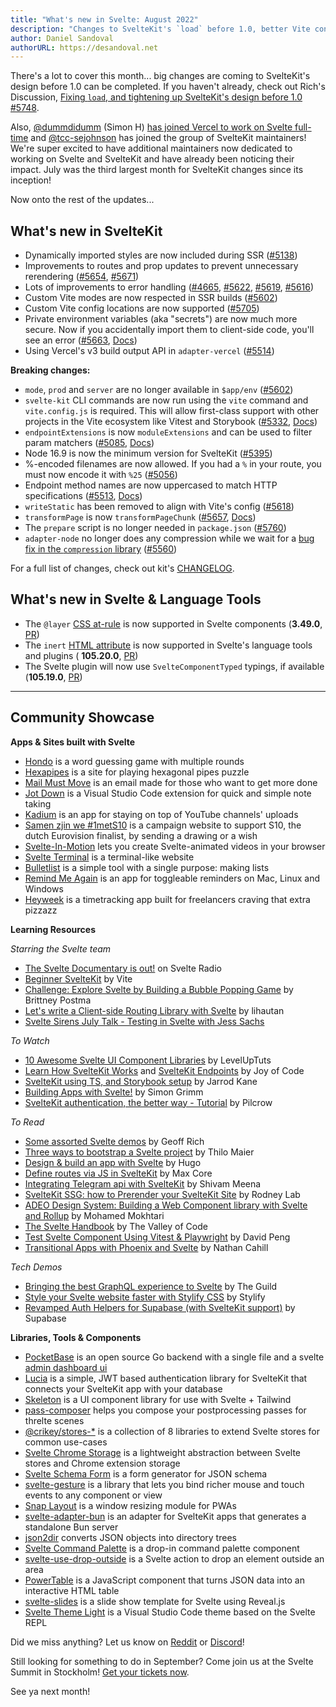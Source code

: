 ```yaml
---
title: "What's new in Svelte: August 2022"
description: "Changes to SvelteKit's `load` before 1.0, better Vite configurations, plus some new HTML and CSS properties!"
author: Daniel Sandoval
authorURL: https://desandoval.net
---
```


There's a lot to cover this month... big changes are coming to SvelteKit's design before 1.0 can be completed. If you haven't already, check out Rich's Discussion, [Fixing `load`, and tightening up SvelteKit's design before 1.0 #5748](https://github.com/sveltejs/kit/discussions/5748).

Also, [@dummdidumm](https://github.com/dummdidumm) (Simon H) [has joined Vercel to work on Svelte full-time](https://twitter.com/dummdidumm_/status/1549041206348222464) and [@tcc-sejohnson](https://github.com/tcc-sejohnson) has joined the group of SvelteKit maintainers! We're super excited to have additional maintainers now dedicated to working on Svelte and SvelteKit and have already been noticing their impact. July was the third largest month for SvelteKit changes since its inception!

Now onto the rest of the updates...

## What's new in SvelteKit
- Dynamically imported styles are now included during SSR ([#5138](https://github.com/sveltejs/kit/pull/5138))
- Improvements to routes and prop updates to prevent unnecessary rerendering ([#5654](https://github.com/sveltejs/kit/pull/5654), [#5671](https://github.com/sveltejs/kit/pull/5671))
- Lots of improvements to error handling ([#4665](https://github.com/sveltejs/kit/pull/4665), [#5622](https://github.com/sveltejs/kit/pull/5622), [#5619](https://github.com/sveltejs/kit/pull/5619), [#5616](https://github.com/sveltejs/kit/pull/5616))
- Custom Vite modes are now respected in SSR builds ([#5602](https://github.com/sveltejs/kit/pull/5602))
- Custom Vite config locations are now supported ([#5705](https://github.com/sveltejs/kit/pull/5705))
- Private environment variables (aka "secrets") are now much more secure. Now if you accidentally import them to client-side code, you'll see an error ([#5663](https://github.com/sveltejs/kit/pull/5663), [Docs](https://kit.svelte.dev/docs/configuration#env))
- Using Vercel's v3 build output API in `adapter-vercel` ([#5514](https://github.com/sveltejs/kit/pull/5514))

**Breaking changes:**
- `mode`, `prod` and `server` are no longer available in `$app/env` ([#5602](https://github.com/sveltejs/kit/pull/5602))
- `svelte-kit` CLI commands are now run using the `vite` command and `vite.config.js` is required. This will allow first-class support with other projects in the Vite ecosystem like Vitest and Storybook ([#5332](https://github.com/sveltejs/kit/pull/5332), [Docs](https://kit.svelte.dev/docs/project-structure#project-files-vite-config-js))
- `endpointExtensions` is now `moduleExtensions` and can be used to filter param matchers ([#5085](https://github.com/sveltejs/kit/pull/5085), [Docs](https://kit.svelte.dev/docs/configuration#moduleextensions))
- Node 16.9 is now the minimum version for SvelteKit ([#5395](https://github.com/sveltejs/kit/pull/5395))
- %-encoded filenames are now allowed. If you had a `%` in your route, you must now encode it with `%25` ([#5056](https://github.com/sveltejs/kit/pull/5056))
- Endpoint method names are now uppercased to match HTTP specifications ([#5513](https://github.com/sveltejs/kit/pull/5513), [Docs](https://kit.svelte.dev/docs/routing#endpoints))
- `writeStatic` has been removed to align with Vite's config ([#5618](https://github.com/sveltejs/kit/pull/5618))
- `transformPage` is now `transformPageChunk` ([#5657](https://github.com/sveltejs/kit/pull/5657), [Docs](https://kit.svelte.dev/docs/hooks#handle))
- The `prepare` script is no longer needed in `package.json` ([#5760](https://github.com/sveltejs/kit/pull/5760))
- `adapter-node` no longer does any compression while we wait for a [bug fix in the `compression` library](https://github.com/expressjs/compression/pull/183) ([#5560](https://github.com/sveltejs/kit/pull/5506))

For a full list of changes, check out kit's [CHANGELOG](https://github.com/sveltejs/kit/blob/master/packages/kit/CHANGELOG.md).


## What's new in Svelte & Language Tools
- The `@layer` [CSS at-rule](https://developer.mozilla.org/en-US/docs/Web/CSS/@layer) is now supported in Svelte components (**3.49.0**, [PR](https://github.com/sveltejs/svelte/issues/7504))
- The `inert` [HTML attribute](https://html.spec.whatwg.org/multipage/interaction.html#the-inert-attribute) is now supported in Svelte's language tools and plugins ( **105.20.0**, [PR](https://github.com/sveltejs/language-tools/pull/1565))
- The Svelte plugin will now use `SvelteComponentTyped` typings, if available (**105.19.0**, [PR](https://github.com/sveltejs/language-tools/pull/1548))


---

## Community Showcase

**Apps & Sites built with Svelte**
- [Hondo](https://www.playhondo.com/how-to-play) is a word guessing game with multiple rounds
- [Hexapipes](https://github.com/gereleth/hexapipes) is a site for playing hexagonal pipes puzzle
- [Mail Must Move](https://www.mordon.app/) is an email made for those who want to get more done
- [Jot Down](https://github.com/brysonbw/vscode-jot-down) is a Visual Studio Code extension for quick and simple note taking
- [Kadium](https://kadium.kasper.space/) is an app for staying on top of YouTube channels' uploads
- [Samen zjin we #1metS10](https://1mets10.avrotros.nl/) is a campaign website to support S10, the dutch Eurovision finalist, by sending a drawing or a wish
- [Svelte-In-Motion](https://github.com/novacbn/svelte-in-motion) lets you create Svelte-animated videos in your browser
- [Svelte Terminal](https://github.com/Nico-Mayer/svelte-terminal) is a terminal-like website
- [Bulletlist](https://bulletlist.com/) is a simple tool with a single purpose: making lists
- [Remind Me Again](https://github.com/probablykasper/remind-me-again) is an app for toggleable reminders on Mac, Linux and Windows
- [Heyweek](https://heyweek.com/) is a timetracking app built for freelancers craving that extra pizzazz

**Learning Resources**

_Starring the Svelte team_
- [The Svelte Documentary is out!](https://www.svelteradio.com/episodes/the-svelte-documentary-is-out) on Svelte Radio
- [Beginner SvelteKit](https://vercel.com/docs/beginner-sveltekit) by Vite
- [Challenge: Explore Svelte by Building a Bubble Popping Game](https://prismic.io/blog/try-svelte-build-game) by Brittney Postma
- [Let's write a Client-side Routing Library with Svelte](https://www.youtube.com/watch?v=3foVDSknGEY) by lihautan
- [Svelte Sirens July Talk - Testing in Svelte with Jess Sachs](https://sveltesirens.dev/event/testing-in-svelte)

_To Watch_
- [10 Awesome Svelte UI Component Libraries](https://www.youtube.com/watch?v=RkD88ARvucM) by LevelUpTuts
- [Learn How SvelteKit Works](https://www.youtube.com/watch?v=VizuTy3uSNE) and [SvelteKit Endpoints](https://www.youtube.com/watch?v=XnVxDLTgCgo) by Joy of Code
- [SvelteKit using TS, and Storybook setup](https://www.youtube.com/watch?v=L4F5dSu0FcQ) by Jarrod Kane
- [Building Apps with Svelte!](https://www.youtube.com/watch?v=prsXVk1fdW4) by Simon Grimm
- [SvelteKit authentication, the better way - Tutorial](https://www.youtube.com/watch?v=Y98KipzwVdM) by Pilcrow

_To Read_
- [Some assorted Svelte demos](https://geoffrich.net/posts/assorted-svelte-demos/) by Geoff Rich
- [Three ways to bootstrap a Svelte project](https://maier.tech/posts/three-ways-to-bootstrap-a-svelte-project) by Thilo Maier
- [Design & build an app with Svelte](https://bootcamp.uxdesign.cc/design-build-an-app-with-svelte-ecd7ed0729da) by Hugo
- [Define routes via JS in SvelteKit](https://dev.to/maxcore/define-routes-via-js-in-sveltekit-27e9) by Max Core
- [Integrating Telegram api with SvelteKit](https://dev.to/theether0/integrating-telegram-api-with-sveltekit-5gb) by Shivam Meena
- [SvelteKit SSG: how to Prerender your SvelteKit Site](https://rodneylab.com/sveltekit-ssg/) by Rodney Lab
- [ADEO Design System: Building a Web Component library with Svelte and Rollup](https://medium.com/adeo-tech/adeo-design-system-building-a-web-component-library-with-svelte-and-rollup-72d65de50163) by Mohamed Mokhtari
- [The Svelte Handbook](https://thevalleyofcode.com/svelte/) by The Valley of Code
- [Test Svelte Component Using Vitest & Playwright](https://davipon.hashnode.dev/test-svelte-component-using-vitest-playwright) by David Peng
- [Transitional Apps with Phoenix and Svelte](https://nathancahill.com/phoenix-svelte) by Nathan Cahill

_Tech Demos_
- [Bringing the best GraphQL experience to Svelte](https://www.the-guild.dev/blog/houdini-and-kitql) by The Guild
- [Style your Svelte website faster with Stylify CSS](https://stylifycss.com/blog/style-your-svelte-website-faster-with-stylify-css/) by Stylify
- [Revamped Auth Helpers for Supabase (with SvelteKit support)](https://supabase.com/blog/2022/07/13/supabase-auth-helpers-with-sveltekit-support) by Supabase


**Libraries, Tools & Components**
- [PocketBase](https://github.com/pocketbase/pocketbase) is an open source Go backend with a single file and a svelte [admin dashboard ui](https://github.com/pocketbase/pocketbase/tree/master/ui)
- [Lucia](https://github.com/pilcrowOnPaper/lucia-sveltekit) is a simple, JWT based authentication library for SvelteKit that connects your SvelteKit app with your database
- [Skeleton](https://github.com/Brain-Bones/skeleton) is a UI component library for use with Svelte + Tailwind
- [pass-composer](https://pass-composer.vercel.app/) helps you compose your postprocessing passes for threlte scenes
- [@crikey/stores-*](https://www.npmjs.com/package/@crikey/stores-base) is a collection of 8 libraries to extend Svelte stores for common use-cases
- [Svelte Chrome Storage](https://github.com/shaun-wild/svelte-chrome-storage) is a lightweight abstraction between Svelte stores and Chrome extension storage
- [Svelte Schema Form](https://github.com/restspace/svelte-schema-form) is a form generator for JSON schema
- [svelte-gesture](https://github.com/wobsoriano/svelte-gesture) is a library that lets you bind richer mouse and touch events to any component or view
- [Snap Layout](https://github.com/ThaUnknown/snap-layout) is a window resizing module for PWAs
- [svelte-adapter-bun](https://github.com/gornostay25/svelte-adapter-bun?c) is an adapter for SvelteKit apps that generates a standalone Bun server
- [json2dir](https://www.npmjs.com/package/json2dir) converts JSON objects into directory trees
- [Svelte Command Palette](https://github.com/rohitpotato/svelte-command-palette) is a drop-in command palette component
- [svelte-use-drop-outside](https://github.com/untemps/svelte-use-drop-outside) is a Svelte action to drop an element outside an area
- [PowerTable](https://github.com/muonw/powertable) is a JavaScript component that turns JSON data into an interactive HTML table
- [svelte-slides](https://github.com/rajasegar/svelte-slides) is a slide show template for Svelte using Reveal.js
- [Svelte Theme Light](https://marketplace.visualstudio.com/items?itemName=webmaek.svelte-theme-light) is a Visual Studio Code theme based on the Svelte REPL

Did we miss anything? Let us know on [Reddit](https://www.reddit.com/r/sveltejs/) or [Discord](https://discord.com/invite/yy75DKs)!

Still looking for something to do in September? Come join us at the Svelte Summit in Stockholm! [Get your tickets now](https://www.sveltesummit.com/).

See ya next month!
